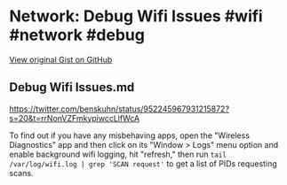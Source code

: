 # Network: Debug Wifi Issues #wifi #network #debug

[View original Gist on GitHub](https://gist.github.com/Integralist/f9f54403afe6400d8278ff4a2462b3e5)

## Debug Wifi Issues.md

https://twitter.com/benskuhn/status/952245967931215872?s=20&t=rrNonVZFmkypiwccLlfWcA

To find out if you have any misbehaving apps, open the "Wireless Diagnostics" app and then click on its "Window > Logs" menu option and enable background wifi logging, hit "refresh," then run `tail /var/log/wifi.log | grep 'SCAN request'` to get a list of PIDs requesting scans.

